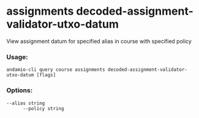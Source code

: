 # assignments decoded-assignment-validator-utxo-datum
View assignment datum for specified alias in course with specified policy

### Usage:
```
andamio-cli query course assignments decoded-assignment-validator-utxo-datum [flags]

```

### Options:
```
--alias string    
      --policy string
```

